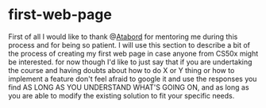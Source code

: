 # first-web-page
First of all I would like to thank @[Atabord](https://github.com/Atabord) for mentoring me during this process and for being so patient.
I will use this section to describe a bit of the process of creating my first web page in case anyone from CS50x might be interested.
for now though I'd like to just say that if you are undertaking the course and having doubts about how to do X or Y thing or how to implement a feature
don't feel afraid to google it and use the responses you find AS LONG AS YOU UNDERSTAND WHAT'S GOING ON, and as long as you are able to modify the existing solution
to fit your specific needs.
